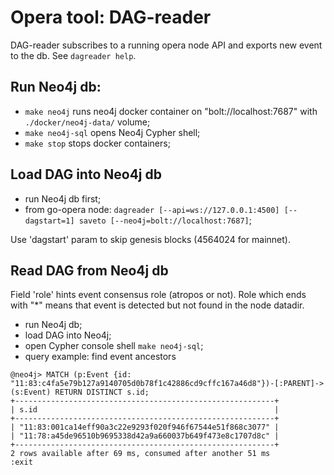 # Opera tool: DAG-reader

DAG-reader subscribes to a running opera node API and exports new event to the db. See `dagreader help`.


## Run Neo4j db:

 - `make neo4j` runs neo4j docker container on "bolt://localhost:7687" with `./docker/neo4j-data/` volume;
 - `make neo4j-sql` opens Neo4j Cypher shell;
 - `make stop` stops docker containers;


## Load DAG into Neo4j db

 - run Neo4j db first;
 - from go-opera node: `dagreader [--api=ws://127.0.0.1:4500] [--dagstart=1] saveto [--neo4j=bolt://localhost:7687]`;

Use 'dagstart' param to skip genesis blocks (4564024 for mainnet).


## Read DAG from Neo4j db

Field 'role' hints event consensus role (atropos or not).
Role which ends with "*" means that event is detected but not found in the node datadir.

 - run Neo4j db;
 - load DAG into Neo4j;
 - open Cypher console shell `make neo4j-sql`;
 - query example: find event ancestors
```
@neo4j> MATCH (p:Event {id: "11:83:c4fa5e79b127a9140705d0b78f1c42886cd9cffc167a46d8"})-[:PARENT]->(s:Event) RETURN DISTINCT s.id;
+----------------------------------------------------------+
| s.id                                                     |
+----------------------------------------------------------+
| "11:83:001ca14eff90a3c22e9293f020f946f67544e51f868c3077" |
| "11:78:a45de96510b9695338d42a9a660037b649f473e8c1707d8c" |
+----------------------------------------------------------+
2 rows available after 69 ms, consumed after another 51 ms
:exit
```